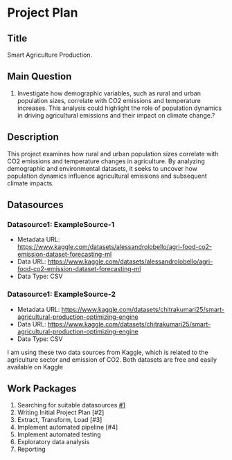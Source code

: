 # Project Plan

## Title
<!-- Give your project a short title. -->
Smart Agriculture Production.

## Main Question

<!-- Think about one main question you want to answer based on the data. -->
1. Investigate how demographic variables, such as rural and urban population sizes, correlate with CO2 emissions and temperature increases. This analysis could highlight the role of population dynamics in driving agricultural emissions and their impact on climate change.?

## Description

<!-- Describe your data science project in max. 200 words. Consider writing about why and how you attempt it. -->
This project examines how rural and urban population sizes correlate with CO2 emissions and temperature changes in agriculture. By analyzing demographic and environmental datasets, it seeks to uncover how population dynamics influence agricultural emissions and subsequent climate impacts.

## Datasources

<!-- Describe each datasources you plan to use in a section. Use the prefic "DatasourceX" where X is the id of the datasource. -->

### Datasource1: ExampleSource-1
* Metadata URL: https://www.kaggle.com/datasets/alessandrolobello/agri-food-co2-emission-dataset-forecasting-ml
* Data URL: https://www.kaggle.com/datasets/alessandrolobello/agri-food-co2-emission-dataset-forecasting-ml
* Data Type: CSV

### Datasource1: ExampleSource-2 
* Metadata URL: https://www.kaggle.com/datasets/chitrakumari25/smart-agricultural-production-optimizing-engine
* Data URL: https://www.kaggle.com/datasets/chitrakumari25/smart-agricultural-production-optimizing-engine
* Data Type: CSV

I am using these two data sources from Kaggle, which is related to the agriculture sector and emission of CO2. Both datasets are free and easily available on Kaggle

## Work Packages

<!-- List of work packages ordered sequentially, each pointing to an issue with more details. -->

1. Searching for suitable datasources [#1][i1]
2. Writing Initial Project Plan [#2]
3. Extract, Transform, Load [#3]
4. Implement automated pipeline [#4]
5. Implement automated testing 
6. Exploratory data analysis
7. Reporting

[i1]: https://github.com/jvalue/made-template/issues/1
